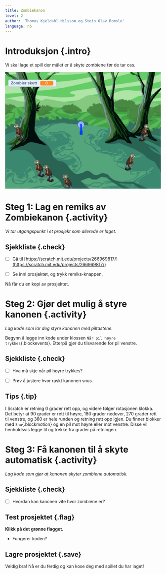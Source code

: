 ```yaml
---
title: Zombiekanon
level: 2
author: 'Thomas Kjeldahl Nilsson og Stein Olav Romslo'
language: nb
---
```



# Introduksjon {.intro}

Vi skal lage et spill der målet er å skyte zombiene før de tar oss.

![Illustrasjon av et ferdig zombiekanon-spill](zombiekanon.png)


# Steg 1: Lag en remiks av Zombiekanon {.activity}

*Vi tar utgangspunkt i et prosjekt som allerede er laget.*

## Sjekkliste {.check}

- [ ] Gå til
  [https://scratch.mit.edu/projects/266969817/](https://scratch.mit.edu/projects/266969817/)

- [ ] Se inni prosjektet, og trykk remiks-knappen.

Nå får du en kopi av prosjektet.


# Steg 2: Gjør det mulig å styre kanonen {.activity}

*Lag kode som lar deg styre kanonen med piltastene.*

Begynn å legge inn kode under klossen `Når pil høyre trykkes`{.blockevents}.
Etterpå gjør du tilsvarende for pil venstre.

## Sjekkliste {.check}

- [ ] Hva må skje når pil høyre trykkes?

- [ ] Prøv å justere hvor raskt kanonen snus.

## Tips {.tip}

I Scratch er retning 0 grader rett opp, og videre følger rotasjonen klokka. Det
betyr at 90 grader er rett til høyre, 180 grader nedover, 270 grader rett til
venstre, og 360 er hele runden og retning rett opp igjen. Du finner blokker med
`Snu`{.blockmotion} og en pil mot høyre eller mot venstre. Disse vil henholdsvis
legge til og trekke fra grader på retningen.

# Steg 3: Få kanonen til å skyte automatisk {.activity}

*Lag kode som gjør at kanonen skyter zombiene automatisk.*

## Sjekkliste {.check}

- [ ] Hvordan kan kanonen vite hvor zombiene er?

## Test prosjektet {.flag}

__Klikk på det grønne flagget.__

* Fungerer koden?

## Lagre prosjektet {.save}

Veldig bra! Nå er du ferdig og kan kose deg med spillet du har laget!
